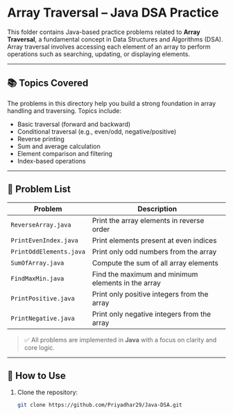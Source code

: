 # Array Traversal – Java DSA Practice

This folder contains Java-based practice problems related to **Array Traversal**, a fundamental concept in Data Structures and Algorithms (DSA). Array traversal involves accessing each element of an array to perform operations such as searching, updating, or displaying elements.

---

## 📚 Topics Covered

The problems in this directory help you build a strong foundation in array handling and traversing. Topics include:

- Basic traversal (forward and backward)
- Conditional traversal (e.g., even/odd, negative/positive)
- Reverse printing
- Sum and average calculation
- Element comparison and filtering
- Index-based operations

---

## 🧠 Problem List

| Problem | Description |
|--------|-------------|
| `ReverseArray.java` | Print the array elements in reverse order |
| `PrintEvenIndex.java` | Print elements present at even indices |
| `PrintOddElements.java` | Print only odd numbers from the array |
| `SumOfArray.java` | Compute the sum of all array elements |
| `FindMaxMin.java` | Find the maximum and minimum elements in the array |
| `PrintPositive.java` | Print only positive integers from the array |
| `PrintNegative.java` | Print only negative integers from the array |

> ✅ All problems are implemented in **Java** with a focus on clarity and core logic.

---

## 🚀 How to Use

1. Clone the repository:
   ```bash
   git clone https://github.com/Priyadhar29/Java-DSA.git

